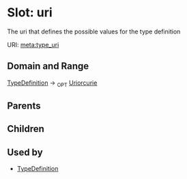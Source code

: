 
# Slot: uri


The uri that defines the possible values for the type definition

URI: [meta:type_uri](https://w3id.org/biolink/biolinkml/meta/type_uri)

## Domain and Range

[TypeDefinition](TypeDefinition.md) ->  <sub>OPT</sub> [Uriorcurie](Uriorcurie.md)

## Parents


## Children


## Used by

 * [TypeDefinition](TypeDefinition.md)
